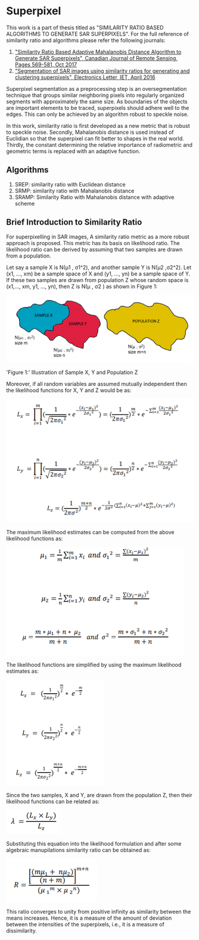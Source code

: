 # Superpixel
This work is a part of thesis titled as "SIMILARITY RATIO BASED ALGORITHMS TO GENERATE SAR SUPERPIXELS". For the full reference of similarity ratio and algorithms please refer the following journals:
1. ["Similarity Ratio Based Adaptive Mahalanobis Distance Algorithm to Generate SAR Superpixels", Canadian Journal of Remote Sensing, Pages 569-581, Oct 2017](https://www.tandfonline.com/doi/abs/10.1080/07038992.2017.1393329)
2. ["Segmentation of SAR images using similarity ratios for generating and clustering superpixels", Electronics Letter, IET, April 2016](https://ieeexplore.ieee.org/abstract/document/7451428)


Superpixel segmentation as a preprocessing step is an oversegmentation technique that groups similar neighboring pixels into
regularly organized segments with approximately the same size. As boundaries of the objects are important elements to be traced, superpixels should adhere well to the edges. This can only be achieved by an algorithm robust to speckle noise. 

In this work, similarity ratio is first developed as a new metric  that is robust to
speckle noise. Secondly, Mahalanobis distance is used instead of Euclidian so that
the superpixel can fit better to shapes in the real world. Thirdly, the constant
determining the relative importance of radiometric and geometric terms is replaced
with an adaptive function. 

## Algorithms
1. SREP: similarity ratio with Euclidean distance 
2. SRMP: similarity ratio with Mahalanobis distance
3. SRAMP: Similarity Ratio with Mahalanobis distance with adaptive scheme

## Brief Introduction to Similarity Ratio
For superpixelling in SAR images, A similarity ratio metric as a more robust approach is proposed.
This metric has its basis on likelihood ratio. The likelihood ratio can be derived by assuming that two samples are drawn from
a population.

Let say a sample X is N(μ1 , σ1^2), and another sample Y is N(μ2 ,σ2^2). Let (x1, …, xm) be a sample space of X and (y1, …, yn) be a sample space of
Y. If these two samples are drawn from population Z whose random space is (x1,…, xm, y1, …, yn), then Z is N(μ , σ2
) as shown in Figure 1:

![Figure_1](./Figures/Figure_1.PNG) 

'Figure 1:' Illustration of Sample X, Y and Population Z

Moreover, if all random variables are assumed mutually independent then the
likelihood functions for X, Y and Z would be as:

![Figure_2](./Figures/Figure_2.PNG)

The maximum likelihood estimates can be computed from the above likelihood
functions as:

![Figure_3](./Figures/Figure_3.PNG)

The likelihood functions are simplified by using the maximum likelihood
estimates as:

![Figure_4](./Figures/Figure_4.PNG)

Since the two samples, X and Y, are drawn from the population Z, then their
likelihood functions can be related as:

![Figure_5](./Figures/Figure_5.PNG)

Substituting this equation into the likelihood formulation and after some algebraic manupilations similarity ratio can be
obtained as:

![Figure_6](./Figures/Figure_6.PNG)

This ratio converges to unity from positive infinity as similarity between the means increases. Hence, it is a measure of the amount of deviation between the intensities of the superpixels, i.e., it is a measure of dissimilarity.

